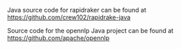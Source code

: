 Java source code for rapidraker can be found at https://github.com/crew102/rapidrake-java

Source code for the opennlp Java project can be found at https://github.com/apache/opennlp